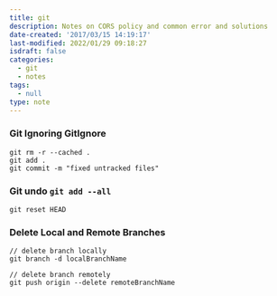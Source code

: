 ```yaml
---
title: git
description: Notes on CORS policy and common error and solutions
date-created: '2017/03/15 14:19:17'
last-modified: 2022/01/29 09:18:27
isdraft: false
categories:
  - git
  - notes
tags:
  - null
type: note
---
```


### Git Ignoring GitIgnore

```shell
git rm -r --cached .
git add .
git commit -m "fixed untracked files"

```

### Git undo `git add --all`

```shell
git reset HEAD
```

### Delete Local and Remote Branches

```shell
// delete branch locally
git branch -d localBranchName

// delete branch remotely
git push origin --delete remoteBranchName
```
